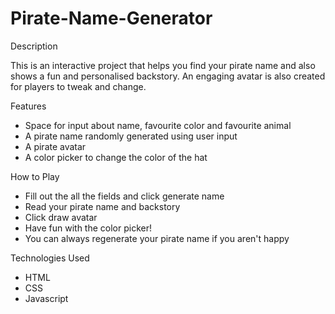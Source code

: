 # Pirate-Name-Generator

Description

This is an interactive project that helps you find your pirate name and also shows a fun and personalised backstory. An engaging avatar is also created for players to tweak and change.

Features
- Space for input about name, favourite color and favourite animal
- A pirate name randomly generated using user input
- A pirate avatar
- A color picker to change the color of the hat

How to Play
- Fill out the all the fields and click generate name
- Read your pirate name and backstory
- Click draw avatar
- Have fun with the color picker!
- You can always regenerate your pirate name if you aren't happy

Technologies Used
- HTML
- CSS
- Javascript
